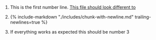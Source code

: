 1.  This is the first number line. [This file should look different to](./newline-test-trailing-newlines-false.md)

1.  {%
       include-markdown "./includes/chunk-with-newline.md"
       trailing-newlines=true
    %}

1.  If everything works as expected this should be number 3
